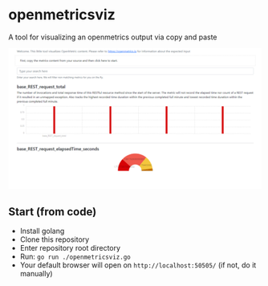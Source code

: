 # openmetricsviz

A tool for visualizing an openmetrics output via copy and paste

![Screenshot](./doc/screenshot.png)

## Start (from code)

- Install golang
- Clone this repository
- Enter repository root directory
- Run: `go run ./openmetricsviz.go`
- Your default browser will open on `http://localhost:50505/` (if not, do it manually)
